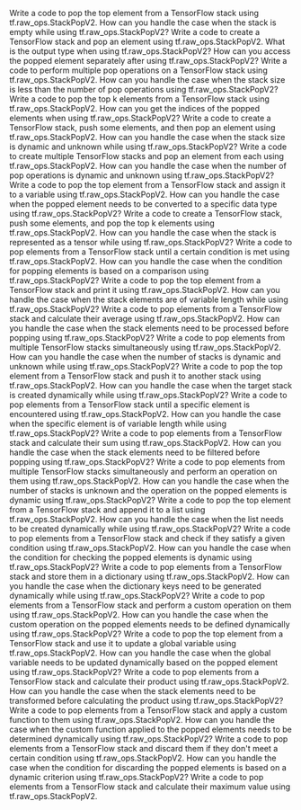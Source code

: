 Write a code to pop the top element from a TensorFlow stack using tf.raw_ops.StackPopV2.
How can you handle the case when the stack is empty while using tf.raw_ops.StackPopV2?
Write a code to create a TensorFlow stack and pop an element using tf.raw_ops.StackPopV2.
What is the output type when using tf.raw_ops.StackPopV2?
How can you access the popped element separately after using tf.raw_ops.StackPopV2?
Write a code to perform multiple pop operations on a TensorFlow stack using tf.raw_ops.StackPopV2.
How can you handle the case when the stack size is less than the number of pop operations using tf.raw_ops.StackPopV2?
Write a code to pop the top k elements from a TensorFlow stack using tf.raw_ops.StackPopV2.
How can you get the indices of the popped elements when using tf.raw_ops.StackPopV2?
Write a code to create a TensorFlow stack, push some elements, and then pop an element using tf.raw_ops.StackPopV2.
How can you handle the case when the stack size is dynamic and unknown while using tf.raw_ops.StackPopV2?
Write a code to create multiple TensorFlow stacks and pop an element from each using tf.raw_ops.StackPopV2.
How can you handle the case when the number of pop operations is dynamic and unknown using tf.raw_ops.StackPopV2?
Write a code to pop the top element from a TensorFlow stack and assign it to a variable using tf.raw_ops.StackPopV2.
How can you handle the case when the popped element needs to be converted to a specific data type using tf.raw_ops.StackPopV2?
Write a code to create a TensorFlow stack, push some elements, and pop the top k elements using tf.raw_ops.StackPopV2.
How can you handle the case when the stack is represented as a tensor while using tf.raw_ops.StackPopV2?
Write a code to pop elements from a TensorFlow stack until a certain condition is met using tf.raw_ops.StackPopV2.
How can you handle the case when the condition for popping elements is based on a comparison using tf.raw_ops.StackPopV2?
Write a code to pop the top element from a TensorFlow stack and print it using tf.raw_ops.StackPopV2.
How can you handle the case when the stack elements are of variable length while using tf.raw_ops.StackPopV2?
Write a code to pop elements from a TensorFlow stack and calculate their average using tf.raw_ops.StackPopV2.
How can you handle the case when the stack elements need to be processed before popping using tf.raw_ops.StackPopV2?
Write a code to pop elements from multiple TensorFlow stacks simultaneously using tf.raw_ops.StackPopV2.
How can you handle the case when the number of stacks is dynamic and unknown while using tf.raw_ops.StackPopV2?
Write a code to pop the top element from a TensorFlow stack and push it to another stack using tf.raw_ops.StackPopV2.
How can you handle the case when the target stack is created dynamically while using tf.raw_ops.StackPopV2?
Write a code to pop elements from a TensorFlow stack until a specific element is encountered using tf.raw_ops.StackPopV2.
How can you handle the case when the specific element is of variable length while using tf.raw_ops.StackPopV2?
Write a code to pop elements from a TensorFlow stack and calculate their sum using tf.raw_ops.StackPopV2.
How can you handle the case when the stack elements need to be filtered before popping using tf.raw_ops.StackPopV2?
Write a code to pop elements from multiple TensorFlow stacks simultaneously and perform an operation on them using tf.raw_ops.StackPopV2.
How can you handle the case when the number of stacks is unknown and the operation on the popped elements is dynamic using tf.raw_ops.StackPopV2?
Write a code to pop the top element from a TensorFlow stack and append it to a list using tf.raw_ops.StackPopV2.
How can you handle the case when the list needs to be created dynamically while using tf.raw_ops.StackPopV2?
Write a code to pop elements from a TensorFlow stack and check if they satisfy a given condition using tf.raw_ops.StackPopV2.
How can you handle the case when the condition for checking the popped elements is dynamic using tf.raw_ops.StackPopV2?
Write a code to pop elements from a TensorFlow stack and store them in a dictionary using tf.raw_ops.StackPopV2.
How can you handle the case when the dictionary keys need to be generated dynamically while using tf.raw_ops.StackPopV2?
Write a code to pop elements from a TensorFlow stack and perform a custom operation on them using tf.raw_ops.StackPopV2.
How can you handle the case when the custom operation on the popped elements needs to be defined dynamically using tf.raw_ops.StackPopV2?
Write a code to pop the top element from a TensorFlow stack and use it to update a global variable using tf.raw_ops.StackPopV2.
How can you handle the case when the global variable needs to be updated dynamically based on the popped element using tf.raw_ops.StackPopV2?
Write a code to pop elements from a TensorFlow stack and calculate their product using tf.raw_ops.StackPopV2.
How can you handle the case when the stack elements need to be transformed before calculating the product using tf.raw_ops.StackPopV2?
Write a code to pop elements from a TensorFlow stack and apply a custom function to them using tf.raw_ops.StackPopV2.
How can you handle the case when the custom function applied to the popped elements needs to be determined dynamically using tf.raw_ops.StackPopV2?
Write a code to pop elements from a TensorFlow stack and discard them if they don't meet a certain condition using tf.raw_ops.StackPopV2.
How can you handle the case when the condition for discarding the popped elements is based on a dynamic criterion using tf.raw_ops.StackPopV2?
Write a code to pop elements from a TensorFlow stack and calculate their maximum value using tf.raw_ops.StackPopV2.